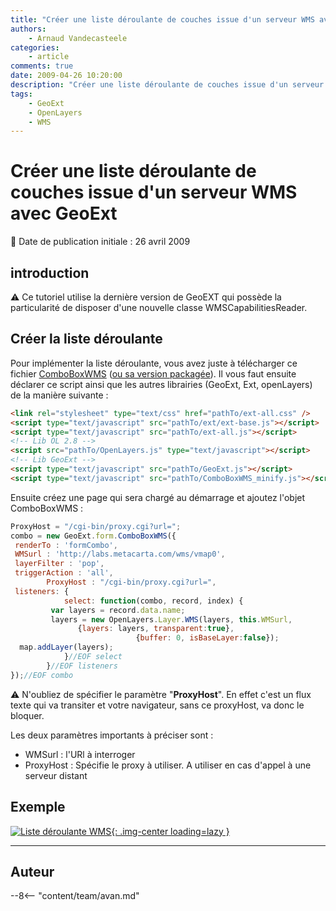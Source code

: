 ```yaml
---
title: "Créer une liste déroulante de couches issue d'un serveur WMS avec GeoExt"
authors:
    - Arnaud Vandecasteele
categories:
    - article
comments: true
date: 2009-04-26 10:20:00
description: "Créer une liste déroulante de couches issue d'un serveur WMS avec GeoExt"
tags:
    - GeoExt
    - OpenLayers
    - WMS
---
```


# Créer une liste déroulante de couches issue d'un serveur WMS avec GeoExt

:calendar: Date de publication initiale : 26 avril 2009

## introduction

:warning: Ce tutoriel utilise la dernière version de GeoEXT qui possède la particularité de disposer d'une nouvelle classe WMSCapabilitiesReader.

## Créer la liste déroulante

Pour implémenter la liste déroulante, vous avez juste à télécharger ce fichier [ComboBoxWMS](http://ks356007.kimsufi.com/arno/lib/js/geoext/geoext/lib/GeoExt/form/ComboBoxWMS.js) ([ou sa version packagée](http://ks356007.kimsufi.com/arno/lib/js/geoext/geoext/lib/GeoExt/form/ComboBoxWMS_minify.js)). Il vous faut ensuite déclarer ce script ainsi que les autres librairies (GeoExt, Ext, openLayers) de la manière suivante :

```html
<link rel="stylesheet" type="text/css" href="pathTo/ext-all.css" />
<script type="text/javascript" src="pathTo/ext/ext-base.js"></script>
<script type="text/javascript" src="pathTo/ext-all.js"></script>
<!-- Lib OL 2.8 -->
<script src="pathTo/OpenLayers.js" type="text/javascript"></script>
<!-- Lib GeoExt -->
<script type="text/javascript" src="pathTo/GeoExt.js"></script>
<script type="text/javascript" src="pathTo/ComboBoxWMS_minify.js"></script>
```

Ensuite créez une page qui sera chargé au démarrage et ajoutez l'objet ComboBoxWMS :

```javascript
ProxyHost = "/cgi-bin/proxy.cgi?url=";
combo = new GeoExt.form.ComboBoxWMS({
 renderTo : 'formCombo',
 WMSurl : 'http://labs.metacarta.com/wms/vmap0',
 layerFilter : 'pop',
 triggerAction : 'all',
        ProxyHost : "/cgi-bin/proxy.cgi?url=",
 listeners: {
            select: function(combo, record, index) {  
         var layers = record.data.name;
         layers = new OpenLayers.Layer.WMS(layers, this.WMSurl,
               {layers: layers, transparent:true},
                            {buffer: 0, isBaseLayer:false});
  map.addLayer(layers);
            }//EOF select
        }//EOF listeners
});//EOF combo
```

:warning: N'oubliez de spécifier le paramètre "**ProxyHost**". En effet c'est un flux texte qui va transiter et votre navigateur, sans ce proxyHost, va donc le bloquer.

Les deux paramètres importants à préciser sont :

* WMSurl : l'URl à interroger
* ProxyHost : Spécifie le proxy à utiliser. A utiliser en cas d'appel à une serveur distant

## Exemple

[![Liste déroulante WMS](https://cdn.geotribu.fr/img/articles-blog-rdp/articles/2009/comboBow_WMS.png "Liste déroulante WMS"){: .img-center loading=lazy }](http://geotribu.net/applications/tutoriaux/GeoExt/Combobox/geoExt_ComboBox.html)

----

## Auteur

--8<-- "content/team/avan.md"
